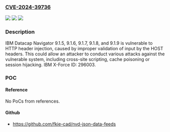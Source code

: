 ### [CVE-2024-39736](https://cve.mitre.org/cgi-bin/cvename.cgi?name=CVE-2024-39736)
![](https://img.shields.io/static/v1?label=Product&message=Datacap%20Navigator&color=blue)
![](https://img.shields.io/static/v1?label=Version&message=%3D%209.1.5%2C%209.1.6%2C%209.1.7%2C%209.1.8%2C%209.1.9%20&color=brighgreen)
![](https://img.shields.io/static/v1?label=Vulnerability&message=CWE-644%20Improper%20Neutralization%20of%20HTTP%20Headers%20for%20Scripting%20Syntax&color=brighgreen)

### Description

IBM Datacap Navigator 9.1.5, 9.1.6, 9.1.7, 9.1.8, and 9.1.9 is vulnerable to HTTP header injection, caused by improper validation of input by the HOST headers. This could allow an attacker to conduct various attacks against the vulnerable system, including cross-site scripting, cache poisoning or session hijacking. IBM X-Force ID: 296003.

### POC

#### Reference
No PoCs from references.

#### Github
- https://github.com/fkie-cad/nvd-json-data-feeds

